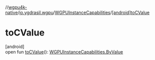 //[wgpu4k-native](../../../index.md)/[io.ygdrasil.wgpu](../index.md)/[WGPUInstanceCapabilities](index.md)/[[android]toCValue]([android]to-c-value.md)

# toCValue

[android]\
open fun [toCValue]([android]to-c-value.md)(): [WGPUInstanceCapabilities.ByValue](../../io.ygdrasil.wgpu.android/-w-g-p-u-instance-capabilities/-by-value/index.md)